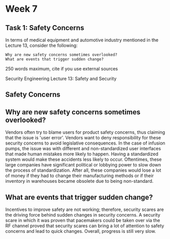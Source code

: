 # Week 7
## Task 1: Safety Concerns

In terms of medical equipment and automotive industry mentioned in the Lecture 13, consider the following:

    Why are new safety concerns sometimes overlooked?
    What are events that trigger sudden change?

250 words maximum, cite if you use external sources

Security Engineering Lecture 13: Safety and Security

## Safety Concerns

## Why are new safety concerns sometimes overlooked?
Vendors often try to blame users for product safety concerns, thus claiming that the issue is 'user error'. Vendors want to deny responsibility for these security concerns to avoid legislative consequences. In the case of infusion pumps, the issue was with different and non-standardized user interfaces that made human mistakes more likely to happen. Having a standardized system would make these accidents less likely to occur. Oftentimes, these large companies have significant political or lobbying power to slow down the process of standardization. After all, these companies would lose a lot of money if they had to change their manufacturing methods or if their inventory in warehouses became obsolete due to being non-standard.

## What are events that trigger sudden change?
Incentives to improve safety are not working; therefore, security scares are the driving force behind sudden changes in security concerns. A security scare in which it was proven that pacemakers could be taken over via the RF channel proved that security scares can bring a lot of attention to safety concerns and lead to quick changes. Overall, progress is still very slow.